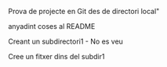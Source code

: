 Prova de projecte en Git des de directori local"


anyadint coses al README

Creant un  subdirectori1 - No es veu

Cree un fitxer dins del subdir1
